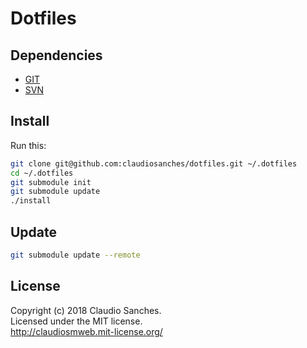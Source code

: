 # Dotfiles #

## Dependencies ##

* [GIT](http://git-scm.com/)
* [SVN](https://subversion.apache.org/)

## Install ##

Run this:

```bash
git clone git@github.com:claudiosanches/dotfiles.git ~/.dotfiles
cd ~/.dotfiles
git submodule init
git submodule update
./install
```

## Update ##

```bash
git submodule update --remote
```

## License ##

Copyright (c) 2018 Claudio Sanches.  
Licensed under the MIT license.  
<http://claudiosmweb.mit-license.org/>
